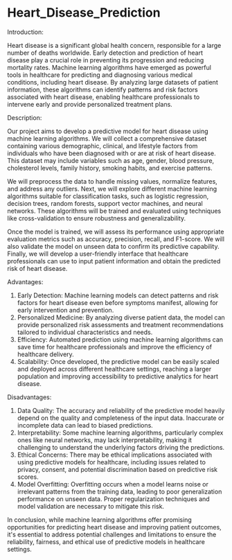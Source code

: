 # Heart_Disease_Prediction

Introduction:

Heart disease is a significant global health concern, responsible for a large number of deaths worldwide. Early detection and prediction of heart disease play a crucial role in preventing its progression and reducing mortality rates. Machine learning algorithms have emerged as powerful tools in healthcare for predicting and diagnosing various medical conditions, including heart disease. By analyzing large datasets of patient information, these algorithms can identify patterns and risk factors associated with heart disease, enabling healthcare professionals to intervene early and provide personalized treatment plans.

Description:

Our project aims to develop a predictive model for heart disease using machine learning algorithms. We will collect a comprehensive dataset containing various demographic, clinical, and lifestyle factors from individuals who have been diagnosed with or are at risk of heart disease. This dataset may include variables such as age, gender, blood pressure, cholesterol levels, family history, smoking habits, and exercise patterns.

We will preprocess the data to handle missing values, normalize features, and address any outliers. Next, we will explore different machine learning algorithms suitable for classification tasks, such as logistic regression, decision trees, random forests, support vector machines, and neural networks. These algorithms will be trained and evaluated using techniques like cross-validation to ensure robustness and generalizability.

Once the model is trained, we will assess its performance using appropriate evaluation metrics such as accuracy, precision, recall, and F1-score. We will also validate the model on unseen data to confirm its predictive capability. Finally, we will develop a user-friendly interface that healthcare professionals can use to input patient information and obtain the predicted risk of heart disease.

Advantages:

1. Early Detection: Machine learning models can detect patterns and risk factors for heart disease even before symptoms manifest, allowing for early intervention and prevention.
2. Personalized Medicine: By analyzing diverse patient data, the model can provide personalized risk assessments and treatment recommendations tailored to individual characteristics and needs.
3. Efficiency: Automated prediction using machine learning algorithms can save time for healthcare professionals and improve the efficiency of healthcare delivery.
4. Scalability: Once developed, the predictive model can be easily scaled and deployed across different healthcare settings, reaching a larger population and improving accessibility to predictive analytics for heart disease.

Disadvantages:

1. Data Quality: The accuracy and reliability of the predictive model heavily depend on the quality and completeness of the input data. Inaccurate or incomplete data can lead to biased predictions.
2. Interpretability: Some machine learning algorithms, particularly complex ones like neural networks, may lack interpretability, making it challenging to understand the underlying factors driving the predictions.
3. Ethical Concerns: There may be ethical implications associated with using predictive models for healthcare, including issues related to privacy, consent, and potential discrimination based on predictive risk scores.
4. Model Overfitting: Overfitting occurs when a model learns noise or irrelevant patterns from the training data, leading to poor generalization performance on unseen data. Proper regularization techniques and model validation are necessary to mitigate this risk.

In conclusion, while machine learning algorithms offer promising opportunities for predicting heart disease and improving patient outcomes, it's essential to address potential challenges and limitations to ensure the reliability, fairness, and ethical use of predictive models in healthcare settings.
